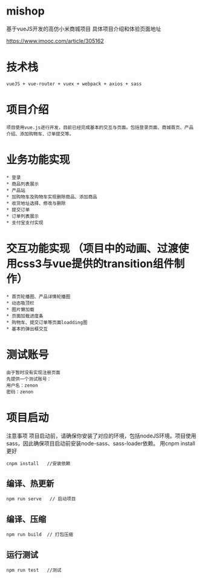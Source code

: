 # mishop
基于vueJS开发的高仿小米商城项目
具体项目介绍和体验页面地址

https://www.imooc.com/article/305162

# 技术栈
```
vueJS + vue-router + vuex + webpack + axios + sass
```
# 项目介绍
```
项目使用vue.js进行开发，目前已经完成基本的交互与页面。包括登录页面、商城首页、产品介绍、添加购物车、订单提交等。
```

# 业务功能实现
```
* 登录
* 商品列表展示
* 产品站
* 加购物车及购物车实现删除商品、添加商品
* 收货地址选择、修改与删除
* 提交订单
* 订单列表展示
* 支付宝支付实现
```
# 交互功能实现 （项目中的动画、过渡使用css3与vue提供的transition组件制作）
```
* 首页轮播图、产品详情轮播图
* 动态吸顶栏
* 图片懒加载  
* 页面加载进度条
* 购物车、提交订单等页面loadding图
* 基本的弹出框交互
```
# 测试账号
```
由于暂时没有实现注册页面
先提供一个测试账号：
用户名：zenon
密码：zenon
```
# 项目启动
注意事项
项目启动前，请确保你安装了对应的环境，包括nodeJS环境。项目使用sass，因此确保项目启动前安装node-sass、sass-loader依赖。
用cnpm install 更好
```
cnpm install   //安装依赖
```
## 编译、热更新
```
npm run serve   // 启动项目
```
## 编译、压缩
```
npm run build  // 打包压缩
```
## 运行测试
```
npm run test   //测试
```

